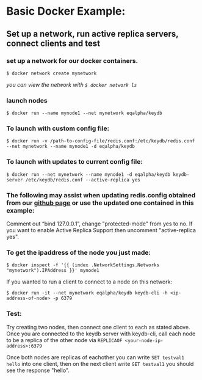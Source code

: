 # Basic Docker Example:

## Set up a network, run active replica servers, connect clients and test 

### set up a network for our docker containers. 
```
$ docker network create mynetwork		
```
*you can view the network with ` $ docker network ls `*
### launch nodes
```
$ docker run --name mynode1 --net mynetwork eqalpha/keydb
```
### To launch with custom config file:
```
$ docker run -v /path-to-config-file/redis.conf:/etc/keydb/redis.conf --net mynetwork --name mynode1 -d eqalpha/keydb
```
### To launch with updates to current config file:
```
$ docker run --net mynetwork --name mynode1 -d eqalpha/keydb keydb-server /etc/keydb/redis.conf --active-replica yes
```
### The following may assist when updating redis.config obtained from our [github page](https://github.com/johnsully/keydb) or use the updated one contained in this example:
Comment out “bind 127.0.0.1”, change "protected-mode" from yes to no. If you want to enable Active Replica Support then uncomment "active-replica yes".
### To get the ipaddress of the node you just made: 
```
$ docker inspect -f '{{ (index .NetworkSettings.Networks "mynetwork").IPAddress }}' mynode1
```
If you wanted to run a client to connect to a node on this network:
```
$ docker run -it --net mynetwork eqalpha/keydb keydb-cli -h <ip-address-of-node> -p 6379
```

### Test:
Try creating two nodes, then connect one client to each as stated above. Once you are connected to the keydb server with keydb-cli, call each node to be a replica of the other node via ` REPLICAOF <your-node-ip-address>:6379 `

Once both nodes are replicas of eachother you can write ` SET testval1 hello ` into one client, then on the next client write ` GET testval1 ` you should see the response "hello".

